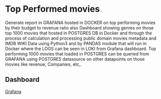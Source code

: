 # Top Performed movies
Generate report in GRAFANA hosted in DOCKER on top performing movies by their budget to revenue ratio also Dashboard showing genres on those top 1000 movies that hosted in POSTGRES DB in Docker and through the process of calculation and processing public domain movies metadata and IMDB WIKI Data using Python3 and by PANDAS module that will run in Docker where the LOGS can be seen in LOKI from Grafana dashboard. 
Top performing 1000 movies that loaded in POSTGRES can be queried from GRAFANA using POSTGRES datasource on other datapoints on those movies like revenue, Companies, etc,.


## Dashboard

 [Grafana](http://localhost:9000/explore?orgId=1&left=%5B%22now-1h%22,%22now%22,%22postgres%22,%7B%22datasource%22:%22postgres%22,%22format%22:%22table%22,%22timeColumn%22:%22time%22,%22metricColumn%22:%22none%22,%22group%22:%5B%5D,%22where%22:%5B%7B%22type%22:%22macro%22,%22name%22:%22$__timeFilter%22,%22params%22:%5B%5D%7D%5D,%22select%22:%5B%5B%7B%22type%22:%22column%22,%22params%22:%5B%22value%22%5D%7D%5D%5D,%22rawQuery%22:true,%22rawSql%22:%22SELECT%5Cn*%5CnFROM%5Cnmovie_metadata%5Cnorder%20by%20ratio%20%20desc%5Cn%22%7D%5D) 

